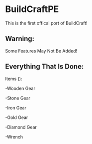 # BuildCraftPE
This is the first offical port of BuildCraft!

## Warning:
Some Features May Not Be Added!

## Everything That Is Done:

Items ():

-Wooden Gear

-Stone Gear

-Iron Gear

-Gold Gear

-Diamond Gear

-Wrench
